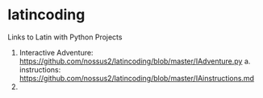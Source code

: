 # latincoding

Links to Latin with Python Projects

1.  Interactive Adventure: https://github.com/nossus2/latincoding/blob/master/IAdventure.py
  a. instructions: https://github.com/nossus2/latincoding/blob/master/IAinstructions.md
2. 
